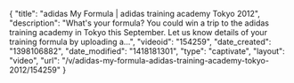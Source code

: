 {
    "title": "adidas My Formula | adidas training academy Tokyo 2012",
    "description": "What's your formula? You could win a trip to the adidas training academy in Tokyo this September. Let us know details of your training formula by uploading a...",
    "videoid": "154259",
    "date_created": "1398106882",
    "date_modified": "1418181301",
    "type": "captivate",
    "layout": "video",
    "url": "\/v\/adidas-my-formula-adidas-training-academy-tokyo-2012\/154259"
}